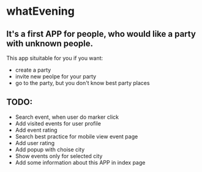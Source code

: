 # whatEvening
## It's a first APP for people, who would like a party with unknown people. 

This app situitable for you if you want:
* create a party
* invite new peolpe for your party
* go to the party, but you don't know best party places

## TODO:
* Search event, when user do marker click
* Add visited events for user profile
* Add event rating
* Search best practice for mobile view event page
* Add user rating
* Add popup with choise city
* Show events only for selected city
* Add some information about this APP in index page
